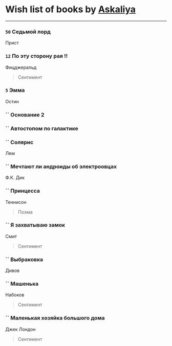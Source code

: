 # Wish list of books by [Askaliya](http://vk.com/id326783541)
---

### `50` Седьмой лорд
Прист

### `12` По эту сторону рая !!
Фицджеральд
> Сентимент

### `5` Эмма
Остин

### `` Основание 2

### `` Автостопом по галактике

### `` Солярис
Лем

### `` Мечтают ли андроиды об электроовцах
Ф.К. Дик

### `` Принцесса
Теннисон
> Поэма

### `` Я захватываю замок
Смит
> Сентимент

### `` Выбраковка
Дивов

### `` Машенька
Набоков
> Сентимент

### `` Маленькая хозяйка большого дома
Джек Лондон
> Сентимент

